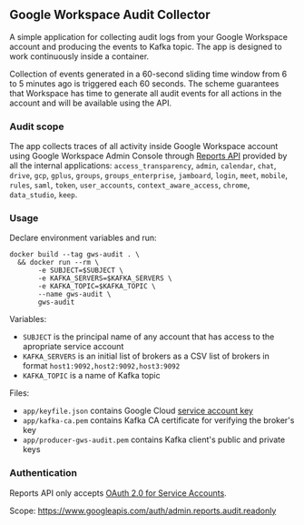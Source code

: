 ## Google Workspace Audit Collector

A simple application for collecting audit logs from your Google Workspace account and producing the events to Kafka topic. The app is designed to work continuously inside a container.

Collection of events generated in a 60-second sliding time window from 6 to 5 minutes ago is triggered each 60 seconds. The scheme guarantees that Workspace has time to generate all audit events for all actions in the account and will be available using the API.

### Audit scope

The app collects traces of all activity inside Google Workspace account using Google Workspace Admin Console through [Reports API](https://developers.google.com/admin-sdk/reports/reference/rest) provided by all the internal applications: `access_transparency`, `admin`, `calendar`, `chat`, `drive`, `gcp`, `gplus`, `groups`, `groups_enterprise`, `jamboard`, `login`, `meet`, `mobile`, `rules`, `saml`, `token`, `user_accounts`, `context_aware_access`, `chrome`, `data_studio`, `keep`.

### Usage

Declare environment variables and run:

```
docker build --tag gws-audit . \
  && docker run --rm \
       -e SUBJECT=$SUBJECT \
       -e KAFKA_SERVERS=$KAFKA_SERVERS \
       -e KAFKA_TOPIC=$KAFKA_TOPIC \
       --name gws-audit \
       gws-audit
```

Variables:
- `SUBJECT` is the principal name of any account that has access to the apropriate service account
- `KAFKA_SERVERS` is an initial list of brokers as a CSV list of brokers in format `host1:9092,host2:9092,host3:9092`
- `KAFKA_TOPIC` is a name of Kafka topic

Files:
- `app/keyfile.json` contains Google Cloud [service account key](https://cloud.google.com/iam/docs/creating-managing-service-account-keys)
- `app/kafka-ca.pem` contains Kafka CA certificate for verifying the broker's key
- `app/producer-gws-audit.pem` contains Kafka client's public and private keys


### Authentication

Reports API only accepts [OAuth 2.0 for Service Accounts](https://developers.google.com/identity/protocols/oauth2/service-account).

Scope: https://www.googleapis.com/auth/admin.reports.audit.readonly
